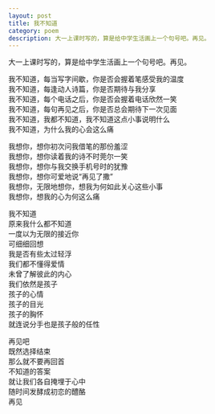 ```yaml
---
layout: post
title: 我不知道
category: poem
description: 大一上课时写的，算是给中学生活画上一个句号吧。再见。
---
```


大一上课时写的，算是给中学生活画上一个句号吧。再见。  


我不知道，每当写字间歇，你是否会握着笔感受我的温度  
我不知道，每逢动人诗篇，你是否期待与我分享  
我不知道，每个电话之后，你是否会握着电话欣然一笑  
我不知道，每句再见之后，你是否总会期待下一次见面  
我不知道，我都不知道，我不知道这点小事说明什么  
我不知道，为什么我的心会这么痛  

我想你，想你初次问我借笔的那份羞涩  
我想你，想你读着我的诗不时莞尔一笑  
我想你，想你与我交换手机号时的犹豫  
我想你，想你可爱地说“再见了撒”  
我想你，无限地想你，想我为何如此关心这些小事  
我想你，想我的心为何这么痛  

我不知道  
原来我什么都不知道  
一度以为无限的接近你  
可细细回想  
我是否有些太过轻浮  
我们都不懂得爱情  
未曾了解彼此的内心  
我们依然是孩子  
孩子的心情  
孩子的目光  
孩子的胸怀  
就连说分手也是孩子般的任性  

再见吧  
既然选择结束  
那么就不要再回首  
不知道的答案  
就让我们各自掩埋于心中  
随时间发酵成初恋的醴酪  
再见  
